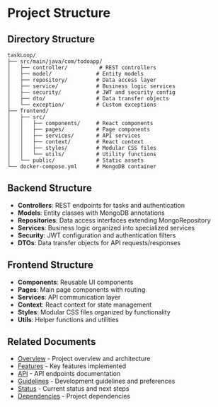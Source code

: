 # Project Structure

## Directory Structure
```
taskLoop/
├── src/main/java/com/todoapp/
│   ├── controller/          # REST controllers
│   ├── model/              # Entity models
│   ├── repository/         # Data access layer
│   ├── service/            # Business logic services
│   ├── security/           # JWT and security config
│   ├── dto/                # Data transfer objects
│   └── exception/          # Custom exceptions
├── frontend/
│   ├── src/
│   │   ├── components/     # React components
│   │   ├── pages/          # Page components
│   │   ├── services/       # API services
│   │   ├── context/        # React context
│   │   ├── styles/         # Modular CSS files
│   │   └── utils/          # Utility functions
│   └── public/             # Static assets
└── docker-compose.yml      # MongoDB container
```

## Backend Structure
- **Controllers**: REST endpoints for tasks and authentication
- **Models**: Entity classes with MongoDB annotations
- **Repositories**: Data access interfaces extending MongoRepository
- **Services**: Business logic organized into specialized services
- **Security**: JWT configuration and authentication filters
- **DTOs**: Data transfer objects for API requests/responses

## Frontend Structure
- **Components**: Reusable UI components
- **Pages**: Main page components with routing
- **Services**: API communication layer
- **Context**: React context for state management
- **Styles**: Modular CSS files organized by functionality
- **Utils**: Helper functions and utilities

## Related Documents
- [Overview](overview.md) - Project overview and architecture
- [Features](features.md) - Key features implemented
- [API](api.md) - API endpoints documentation
- [Guidelines](guidelines.md) - Development guidelines and preferences
- [Status](status.md) - Current status and next steps
- [Dependencies](dependencies.md) - Project dependencies 